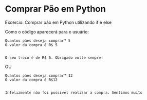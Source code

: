 # Comprar Pão em Python

Excercio: Comprar pão em Python utilizando if e else


Como o código aparecerá para o usuário:


    Quantos pães deseja comprar? 5
    O valor da compra é R$ 5


    O seu troco é de R$ 5. Obrigado volte sempre!


OU


    Quantos pães deseja comprar? 12
    O valor da compra é R$12


    Infelizmente não foi possivel realizar a compra. Sentimos muito
